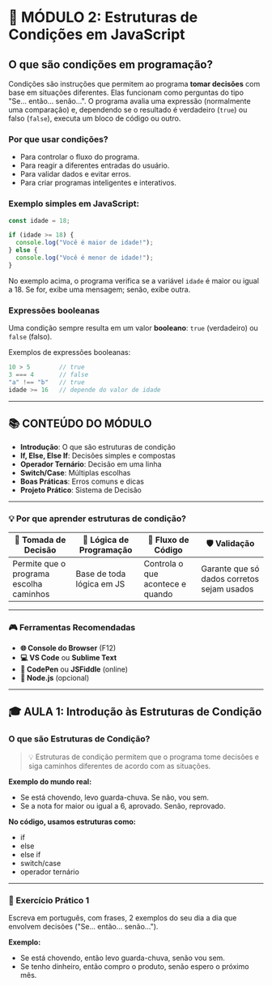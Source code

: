 # 🎯 MÓDULO 2: Estruturas de Condições em JavaScript

## O que são condições em programação?

Condições são instruções que permitem ao programa **tomar decisões** com base em situações diferentes. Elas funcionam como perguntas do tipo "Se... então... senão...". O programa avalia uma expressão (normalmente uma comparação) e, dependendo se o resultado é verdadeiro (`true`) ou falso (`false`), executa um bloco de código ou outro.

### Por que usar condições?
- Para controlar o fluxo do programa.
- Para reagir a diferentes entradas do usuário.
- Para validar dados e evitar erros.
- Para criar programas inteligentes e interativos.

### Exemplo simples em JavaScript:
```javascript
const idade = 18;

if (idade >= 18) {
  console.log("Você é maior de idade!");
} else {
  console.log("Você é menor de idade!");
}
```

No exemplo acima, o programa verifica se a variável `idade` é maior ou igual a 18. Se for, exibe uma mensagem; senão, exibe outra.

### Expressões booleanas
Uma condição sempre resulta em um valor **booleano**: `true` (verdadeiro) ou `false` (falso).

Exemplos de expressões booleanas:
```javascript
10 > 5        // true
3 === 4       // false
"a" !== "b"   // true
idade >= 16   // depende do valor de idade
```

---

## 📚 **CONTEÚDO DO MÓDULO**

- **Introdução**: O que são estruturas de condição
- **If, Else, Else If**: Decisões simples e compostas
- **Operador Ternário**: Decisão em uma linha
- **Switch/Case**: Múltiplas escolhas
- **Boas Práticas**: Erros comuns e dicas
- **Projeto Prático**: Sistema de Decisão

---

### **💡 Por que aprender estruturas de condição?**

| 🤔 **Tomada de Decisão** | 🧠 **Lógica de Programação** | 🚦 **Fluxo de Código** | 🛡️ **Validação** |
|-------------------------|-----------------------------|-----------------------|-------------------|
| Permite que o programa escolha caminhos | Base de toda lógica em JS | Controla o que acontece e quando | Garante que só dados corretos sejam usados |

---

### **🎮 Ferramentas Recomendadas**
- **🌐 Console do Browser** (F12)
- **💻 VS Code** ou **Sublime Text**
- **🔄 CodePen** ou **JSFiddle** (online)
- **📱 Node.js** (opcional)

---

## 🎓 **AULA 1: Introdução às Estruturas de Condição**

### **O que são Estruturas de Condição?**

> 💡 Estruturas de condição permitem que o programa tome decisões e siga caminhos diferentes de acordo com as situações.

**Exemplo do mundo real:**
- Se está chovendo, levo guarda-chuva. Se não, vou sem.
- Se a nota for maior ou igual a 6, aprovado. Senão, reprovado.

**No código, usamos estruturas como:**
- if
- else
- else if
- switch/case
- operador ternário

---

### **🧪 Exercício Prático 1**

Escreva em português, com frases, 2 exemplos do seu dia a dia que envolvem decisões ("Se... então... senão...").

**Exemplo:**
- Se está chovendo, então levo guarda-chuva, senão vou sem.
- Se tenho dinheiro, então compro o produto, senão espero o próximo mês. 